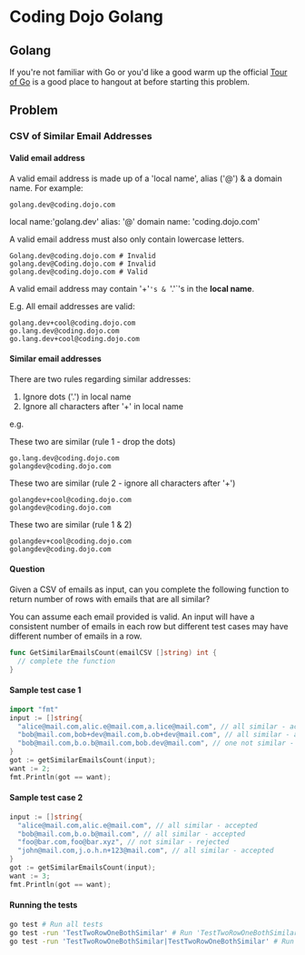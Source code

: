 # Coding Dojo Golang

## Golang

If you're not familiar with Go or you'd like a good warm up the official [Tour of Go](https://tour.golang.org/welcome/1) is a good place to hangout at before starting this problem.

## Problem
### CSV of Similar Email Addresses

#### Valid email address

A valid email address is made up of a 'local name', alias ('@') & a domain
name. For example:

```
golang.dev@coding.dojo.com
```
local name:'golang.dev'
alias: '@'
domain name: 'coding.dojo.com'

A valid email address must also only contain lowercase letters.

```
Golang.dev@coding.dojo.com # Invalid
golang.dev@Coding.dojo.com # Invalid
golang.dev@coding.dojo.com # Valid
```

A valid email address may contain '+'`'s & `'.'`'s in the **local name**.

E.g. All email addresses are valid:
```
golang.dev+cool@coding.dojo.com
go.lang.dev@coding.dojo.com
go.lang.dev+cool@coding.dojo.com
```

#### Similar email addresses

There are two rules regarding similar addresses:

1. Ignore dots ('.') in local name
2. Ignore all characters after '+' in local name

e.g.

These two are similar (rule 1 - drop the dots)
```
go.lang.dev@coding.dojo.com
golangdev@coding.dojo.com
```
These two are similar (rule 2 - ignore all characters after '+')
```
golangdev+cool@coding.dojo.com
golangdev@coding.dojo.com
```
These two are similar (rule 1 & 2)
```
golangdev+cool@coding.dojo.com
golangdev@coding.dojo.com
```

#### Question

Given a CSV of emails as input, can you complete the following function to return number of rows with emails that are all similar?

You can assume each email provided is valid. An input will have a consistent number of emails in each row but different test cases may have different number of emails in a row.

```go
func GetSimilarEmailsCount(emailCSV []string) int {
  // complete the function
}
```

#### Sample test case 1
```go
import "fmt"
input := []string{
  "alice@mail.com,alic.e@mail.com,a.lice@mail.com", // all similar - accepted
  "bob@mail.com,bob+dev@mail.com,b.ob+dev@mail.com", // all similar - accepted
  "bob@mail.com,b.o.b@mail.com,bob.dev@mail.com", // one not similar - rejected
}
got := getSimilarEmailsCount(input);
want := 2;
fmt.Println(got == want);
```

#### Sample test case 2
```go
input := []string{
  "alice@mail.com,alic.e@mail.com", // all similar - accepted
  "bob@mail.com,b.o.b@mail.com", // all similar - accepted
  "foo@bar.com,foo@bar.xyz", // not similar - rejected
  "john@mail.com,j.o.h.n+123@mail.com", // all similar - accepted
}
got := getSimilarEmailsCount(input);
want := 3;
fmt.Println(got == want);
```

#### Running the tests
```bash
go test # Run all tests
go test -run 'TestTwoRowOneBothSimilar' # Run 'TestTwoRowOneBothSimilar' only
go test -run 'TestTwoRowOneBothSimilar|TestTwoRowOneBothSimilar' # Run 'TestTwoRowOneBothSimilar' & 'TestTwoRowOneBothSimilar' only
```
